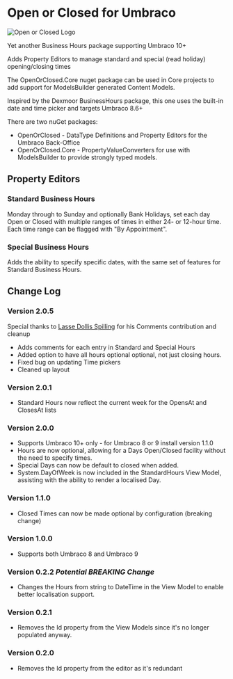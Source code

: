 ﻿# Open or Closed for Umbraco

![Open or Closed Logo](https://raw.githubusercontent.com/YourITGroup/OpenOrClosed/master/GithubFiles/Logo/OpenOrClosed_logo.png)

Yet another Business Hours package supporting Umbraco 10+

Adds Property Editors to manage standard and special (read holiday) opening/closing times

The OpenOrClosed.Core nuget package can be used in Core projects to add support for ModelsBuilder generated Content Models.

Inspired by the Dexmoor BusinessHours package, this one uses the built-in date and time picker and targets Umbraco 8.6+

There are two nuGet packages:

* OpenOrClosed - DataType Definitions and Property Editors for the Umbraco Back-Office
* OpenOrClosed.Core - PropertyValueConverters for use with ModelsBuilder to provide strongly typed models.

## Property Editors

### Standard Business Hours

Monday through to Sunday and optionally Bank Holidays, set each day Open or Closed with multiple ranges of times in either 24- or 12-hour time.  Each time range can be flagged with "By Appointment".

### Special Business Hours

Adds the ability to specify specific dates, with the same set of features for Standard Business Hours.

## Change Log

### Version 2.0.5

Special thanks to [Lasse Dollis Spilling](https://github.com/lassespilling) for his Comments contribution and cleanup

* Adds comments for each entry in Standard and Special Hours
* Added option to have all hours optional optional, not just closing hours.
* Fixed bug on updating Time pickers
* Cleaned up layout

### Version 2.0.1

* Standard Hours now reflect the current week for the OpensAt and ClosesAt lists

### Version 2.0.0

* Supports Umbraco 10+ only - for Umbraco 8 or 9 install version 1.1.0
* Hours are now optional, allowing for a Days Open/Closed facility without the need to specify times.
* Special Days can now be default to closed when added.
* System.DayOfWeek is now included in the StandardHours View Model, assisting with the ability to render a localised Day.

### Version 1.1.0

* Closed Times can now be made optional by configuration (breaking change)

### Version 1.0.0

* Supports both Umbraco 8 and Umbraco 9

### Version 0.2.2 ***Potential BREAKING Change***

* Changes the Hours from string to DateTime in the View Model to enable better localisation support.

### Version 0.2.1

* Removes the Id property from the View Models since it's no longer populated anyway.

### Version 0.2.0

* Removes the Id property from the editor as it's redundant
